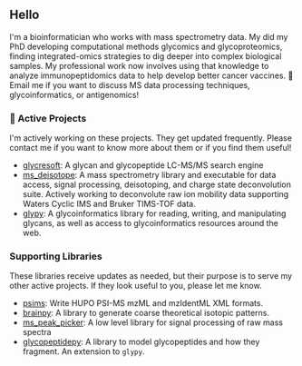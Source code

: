 ## Hello
I'm a bioinformatician who works with mass spectrometry data. My did my PhD developing computational methods glycomics and glycoproteomics, finding integrated-omics strategies to dig deeper into complex biological samples. My professional work now involves using that knowledge to analyze immunopeptidomics data to help develop better cancer vaccines.
:email: Email me if you want to discuss MS data processing techniques, glycoinformatics, or antigenomics!
### :microscope: Active Projects
I'm actively working on these projects. They get updated frequently. Please contact me if you want to know more about them or if you find them useful!
- [glycresoft](https://github.com/mobiusklein/glycresoft): A glycan and glycopeptide LC-MS/MS search engine
- [ms_deisotope](https://github.com/mobiusklein/ms_deisotope): A mass spectrometry library and executable for data access, signal processing, deisotoping, and charge state deconvolution suite. Actively working to deconvolute raw ion mobility data supporting Waters Cyclic IMS and Bruker TIMS-TOF data.
- [glypy](https://github.com/mobiusklein/glypy): A glycoinformatics library for reading, writing, and manipulating glycans, as well as access to glycoinformatics resources around the web.
### Supporting Libraries
These libraries receive updates as needed, but their purpose is to serve my other active projects. If they look useful to you, please let me know.
- [psims](https://github.com/mobiusklein/glycresoft): Write HUPO PSI-MS mzML and mzIdentML XML formats.
- [brainpy](https://github.com/mobiusklein/brainpy): A library to generate coarse theoretical isotopic patterns.
- [ms_peak_picker](https://github.com/mobiusklein/ms_peak_picker): A low level library for signal processing of raw mass spectra
- [glycopeptidepy](https://github.com/mobiusklein/glycopeptidepy): A library to model glycopeptides and how they fragment. An extension to `glypy`.
